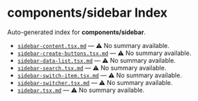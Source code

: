 # components/sidebar Index

Auto-generated index for **components/sidebar**.

- [`sidebar-content.tsx.md`](./sidebar-content.tsx.md) — ⚠️ No summary available.
- [`sidebar-create-buttons.tsx.md`](./sidebar-create-buttons.tsx.md) — ⚠️ No summary available.
- [`sidebar-data-list.tsx.md`](./sidebar-data-list.tsx.md) — ⚠️ No summary available.
- [`sidebar-search.tsx.md`](./sidebar-search.tsx.md) — ⚠️ No summary available.
- [`sidebar-switch-item.tsx.md`](./sidebar-switch-item.tsx.md) — ⚠️ No summary available.
- [`sidebar-switcher.tsx.md`](./sidebar-switcher.tsx.md) — ⚠️ No summary available.
- [`sidebar.tsx.md`](./sidebar.tsx.md) — ⚠️ No summary available.
